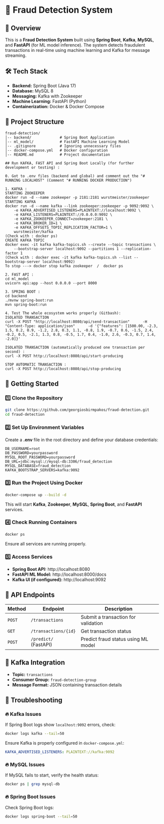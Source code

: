# 🚀 Fraud Detection System

## 📌 Overview
This is a **Fraud Detection System** built using **Spring Boot**, **Kafka**, **MySQL**, and **FastAPI** (for ML model inference). The system detects fraudulent transactions in real-time using machine learning and Kafka for message streaming.

## 🛠 Tech Stack
- **Backend:** Spring Boot (Java 17)
- **Database:** MySQL 8
- **Messaging:** Kafka with Zookeeper
- **Machine Learning:** FastAPI (Python)
- **Containerization:** Docker & Docker Compose

## 📁 Project Structure
```
fraud-detection/
│-- backend/             # Spring Boot Application
│-- ml_model/            # FastAPI Machine Learning Model
│-- .gitignore           # Ignoring unnecessary files
│-- docker-compose.yml   # Docker configuration
│-- README.md            # Project documentation

## Run KAFKA, FAST API and Spring Boot Locally (for further development or testing) :

0. Got to .env files (backend and global) and comment out the "# RUNNING LOCALHOST" (Comment "# RUNNING DOCKER PRODUCTION")

1. KAFKA :
STARTING ZOOKEEPER
docker run -d --name zookeeper -p 2181:2181 wurstmeister/zookeeper
STARTING KAFKA
docker run -d --name kafka --link zookeeper:zookeeper -p 9092:9092 \
    -e KAFKA_ADVERTISED_LISTENERS=PLAINTEXT://localhost:9092 \
    -e KAFKA_LISTENERS=PLAINTEXT://0.0.0.0:9092 \
    -e KAFKA_ZOOKEEPER_CONNECT=zookeeper:2181 \
    -e KAFKA_BROKER_ID=1 \
    -e KAFKA_OFFSETS_TOPIC_REPLICATION_FACTOR=1 \
    wurstmeister/kafka
(Check with : docker ps)    
CREATE KAFKA TOPIC
docker exec -it kafka kafka-topics.sh --create --topic transactions \
    --bootstrap-server localhost:9092 --partitions 1 --replication-factor 1
(Check with : docker exec -it kafka kafka-topics.sh --list --bootstrap-server localhost:9092)    
To stop ---> docker stop kafka zookeeper  /  docker ps

2. FAST API :
cd ml_model
uvicorn api:app --host 0.0.0.0 --port 8000

3. SPRING BOOT :
cd backend
./mvnw spring-boot:run
mvn spring-boot:run

4. Test The whole ecosystem works properly (Gitbash):
ISOLATED TRANSACTION 
curl -X POST "http://localhost:8080/api/send-transaction"      -H "Content-Type: application/json"      -d '{"features": [1500.00, -2.3, 1.5, 0.2, 0.9, -1.2, 2.8, 0.3, 1.1, -0.8, 1.9, -0.7, 0.6, -1.5, 2.4, -0.2, 0.5, -2.1, 1.3, 0.8, -0.5, 1.7, 0.4, -1.0, 2.6, -0.3, 0.7, 1.4, -2.0]}'

ISOLATED TRANSACTION (automatically produced one transaction per second) : 
curl -X POST http://localhost:8080/api/start-producing

STOP AUTOMATIC TRANSACTION : 
curl -X POST http://localhost:8080/api/stop-producing

```

## 🚀 Getting Started
### 1️⃣ Clone the Repository
```sh
git clone https://github.com/georgiosbirmpakos/fraud-detection.git
cd fraud-detection
```

### 2️⃣ Set Up Environment Variables
Create a **.env** file in the root directory and define your database credentials:
```env
DB_USERNAME=root
DB_PASSWORD=yourpassword
MYSQL_ROOT_PASSWORD=yourpassword
DB_URL=jdbc:mysql://mysql-db:3306/fraud_detection
MYSQL_DATABASE=fraud_detection
KAFKA_BOOTSTRAP_SERVERS=kafka:9092
```

### 3️⃣ Run the Project Using Docker
```sh
docker-compose up --build -d
```
This will start **Kafka**, **Zookeeper**, **MySQL**, **Spring Boot**, and **FastAPI** services.

### 4️⃣ Check Running Containers
```sh
docker ps
```
Ensure all services are running properly.

### 5️⃣ Access Services
- **Spring Boot API:** http://localhost:8080
- **FastAPI ML Model:** http://localhost:8000/docs
- **Kafka UI (if configured):** http://localhost:9092

## 📝 API Endpoints
| Method | Endpoint                 | Description                          |
|--------|--------------------------|--------------------------------------|
| `POST` | `/transactions`          | Submit a transaction for validation |
| `GET`  | `/transactions/{id}`     | Get transaction status              |
| `POST` | `/predict/` (FastAPI)    | Predict fraud status using ML model |

## 🔄 Kafka Integration
- **Topic:** `transactions`
- **Consumer Group:** `fraud-detection-group`
- **Message Format:** JSON containing transaction details

## 🐞 Troubleshooting
### 🔥 Kafka Issues
If Spring Boot logs show `localhost:9092` errors, check:
```sh
docker logs kafka --tail=50
```
Ensure Kafka is properly configured in `docker-compose.yml`:
```yaml
KAFKA_ADVERTISED_LISTENERS: PLAINTEXT://kafka:9092
```

### 🔥 MySQL Issues
If MySQL fails to start, verify the health status:
```sh
docker ps | grep mysql-db
```

### 🔥 Spring Boot Issues
Check Spring Boot logs:
```sh
docker logs spring-boot --tail=50
```